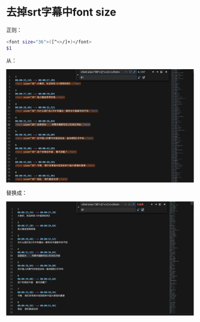 # 去掉srt字幕中font size

正则：

```bash
<font size="36">([^<>/]+)</font>
$1
```

从：

![vscode_srt_font_size_before](../../../assets/img/vscode_srt_font_size_before.png)

替换成：

![vscode_srt_font_size_after](../../../assets/img/vscode_srt_font_size_after.png)
